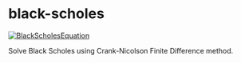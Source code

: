 black-scholes
=============

[![BlackScholesEquation](http://upload.wikimedia.org/math/5/e/f/5ef2fa747d3a5d684ae67bdc7236e6d4.png)](http://en.wikipedia.org/wiki/Black%E2%80%93Scholes)

Solve Black Scholes using Crank-Nicolson Finite Difference method.
